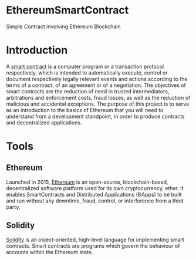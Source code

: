 # EthereumSmartContract
Simple Contract involving Ethereum Blockchain

# Introduction

A [smart contract](https://en.wikipedia.org/wiki/Smart_contract) is a computer program or a transaction protocol respectively, which is intended to automatically execute, control or document respectively legally relevant events and actions according to the terms of a contract, of an agreement or of a negotiation. The objectives of smart contracts are the reduction of need in trusted intermediators, arbitrations and enforcement costs, fraud losses, as well as the reduction of malicious and accidental exceptions. The purpose of this project is to serve as an introduction to the basics of Ethereum that you will need to understand from a development standpoint, in order to produce contracts and decentralized applications. 

# Tools 

## Ethereum

Launched in 2015, [Ethereum](https://www.investopedia.com/terms/e/ethereum.asp) is an open-source, blockchain-based, decentralized software platform used for its own cryptocurrency, ether. It enables SmartContracts and Distributed Applications (ĐApps) to be built and run without any downtime, fraud, control, or interference from a third party.

## Solidity

[Solidity](https://solidity.readthedocs.io/en/v0.6.8/) is an object-oriented, high-level language for implementing smart contracts. Smart contracts are programs which govern the behaviour of accounts within the Ethereum state.

